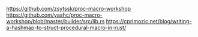 https://github.com/zsytssk/proc-macro-workshop
https://github.com/yaahc/proc-macro-workshop/blob/master/builder/src/lib.rs
https://cprimozic.net/blog/writing-a-hashmap-to-struct-procedural-macro-in-rust/
